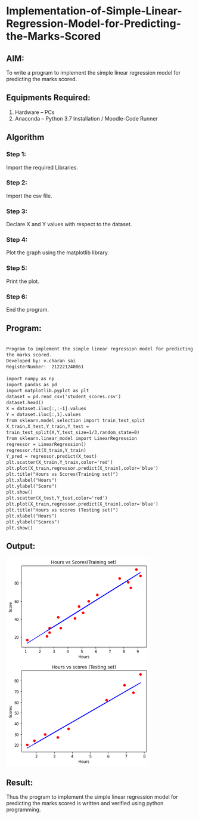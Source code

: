 # Implementation-of-Simple-Linear-Regression-Model-for-Predicting-the-Marks-Scored

## AIM:
To write a program to implement the simple linear regression model for predicting the marks scored.

## Equipments Required:
1. Hardware – PCs
2. Anaconda – Python 3.7 Installation / Moodle-Code Runner

## Algorithm
### Step 1:
Import the required Libraries.
### Step 2:
Import the csv file.
### Step 3:
Declare X and Y values with respect to the dataset.
### Step 4:
Plot the graph using the matplotlib library.
### Step 5:
Print the plot.
### Step 6:
End the program. 

## Program:
```

Program to implement the simple linear regression model for predicting the marks scored.
Developed by: v.charan sai
RegisterNumber:  212221240061

import numpy as np
import pandas as pd
import matplotlib.pyplot as plt
dataset = pd.read_csv('student_scores.csv')
dataset.head()
X = dataset.iloc[:,:-1].values
Y = dataset.iloc[:,1].values
from sklearn.model_selection import train_test_split
X_train,X_test,Y_train,Y_test = train_test_split(X,Y,test_size=1/3,random_state=0)
from sklearn.linear_model import LinearRegression
regressor = LinearRegression()
regressor.fit(X_train,Y_train)
Y_pred = regressor.predict(X_test)
plt.scatter(X_train,Y_train,color='red')
plt.plot(X_train,regressor.predict(X_train),color='blue')
plt.title("Hours vs Scores(Training set)")
plt.xlabel("Hours")
plt.ylabel("Score")
plt.show()
plt.scatter(X_test,Y_test,color='red')
plt.plot(X_train,regressor.predict(X_train),color='blue')
plt.title("Hours vs scores (Testing set)")
plt.xlabel("Hours")
plt.ylabel("Scores")
plt.show()

```

## Output:
![output](https://github.com/charansai0/Implementation-of-Simple-Linear-Regression-Model-for-Predicting-the-Marks-Scored/blob/main/download.png?raw=true)
![output](https://github.com/charansai0/Implementation-of-Simple-Linear-Regression-Model-for-Predicting-the-Marks-Scored/blob/main/download%20(1).png?raw=true)


## Result:
Thus the program to implement the simple linear regression model for predicting the marks scored is written and verified using python programming.
